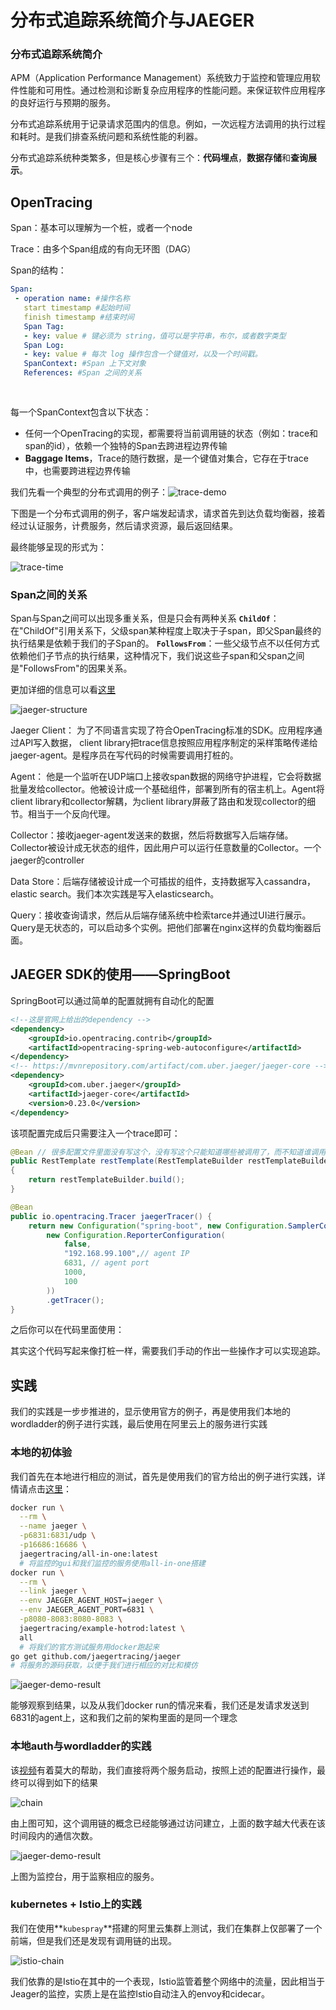 # 分布式追踪系统简介与JAEGER

### 分布式追踪系统简介

APM（Application Performance Management）系统致力于监控和管理应用软件性能和可用性。通过检测和诊断复杂应用程序的性能问题。来保证软件应用程序的良好运行与预期的服务。

 分布式追踪系统用于记录请求范围内的信息。例如，一次远程方法调用的执行过程和耗时。是我们排查系统问题和系统性能的利器。

 分布式追踪系统种类繁多，但是核心步骤有三个：**代码埋点**，**数据存储**和**查询展示**。

## OpenTracing

Span：基本可以理解为一个桩，或者一个node

Trace：由多个Span组成的有向无环图（DAG）

Span的结构：

```yaml
Span:
 - operation name: #操作名称
   start timestamp #起始时间
   finish timestamp #结束时间
   Span Tag:
   - key: value # 键必须为 string，值可以是字符串，布尔，或者数字类型
   Span Log:
   - key: value # 每次 log 操作包含一个键值对，以及一个时间戳。
   SpanContext: #Span 上下文对象
   References: #Span 之间的关系
   
   
```

每一个SpanContext包含以下状态：

- 任何一个OpenTracing的实现，都需要将当前调用链的状态（例如：trace和span的id），依赖一个独特的Span去跨进程边界传输
- **Baggage Items**，Trace的随行数据，是一个键值对集合，它存在于trace中，也需要跨进程边界传输

我们先看一个典型的分布式调用的例子：![trace-demo](./images/trace-demo.png)

下图是一个分布式调用的例子，客户端发起请求，请求首先到达负载均衡器，接着经过认证服务，计费服务，然后请求资源，最后返回结果。

最终能够呈现的形式为：

![trace-time](./images/trace-time.png)

### Span之间的关系

Span与Span之间可以出现多重关系，但是只会有两种关系
**`ChildOf`**：在"ChildOf"引用关系下，父级span某种程度上取决于子span，即父Span最终的执行结果是依赖于我们的子Span的。
**`FollowsFrom`**：一些父级节点不以任何方式依赖他们子节点的执行结果，这种情况下，我们说这些子span和父span之间是"FollowsFrom"的因果关系。

更加详细的信息可以看[这里](https://github.com/opentracing-contrib/opentracing-specification-zh)

![jaeger-structure](./images/jaeger-structure.png)

Jaeger Client： 为了不同语言实现了符合OpenTracing标准的SDK。应用程序通过API写入数据， client library把trace信息按照应用程序制定的采样策略传递给jaeger-agent。是程序员在写代码的时候需要调用打桩的。

Agent： 他是一个监听在UDP端口上接收span数据的网络守护进程，它会将数据批量发给collector。他被设计成一个基础组件，部署到所有的宿主机上。Agent将client library和collector解耦，为client library屏蔽了路由和发现collector的细节。相当于一个反向代理。

Collector：接收jaeger-agent发送来的数据，然后将数据写入后端存储。Collector被设计成无状态的组件，因此用户可以运行任意数量的Collector。一个jaeger的controller

Data Store：后端存储被设计成一个可插拔的组件，支持数据写入cassandra， elastic search。我们本次实践是写入elasticsearch。

Query：接收查询请求，然后从后端存储系统中检索tarce并通过UI进行展示。Query是无状态的，可以启动多个实例。把他们部署在nginx这样的负载均衡器后面。

## JAEGER SDK的使用——SpringBoot

SpringBoot可以通过简单的配置就拥有自动化的配置

```xml
<!--这是官网上给出的dependency -->
<dependency>
    <groupId>io.opentracing.contrib</groupId>
    <artifactId>opentracing-spring-web-autoconfigure</artifactId>
</dependency>
<!-- https://mvnrepository.com/artifact/com.uber.jaeger/jaeger-core -->
<dependency>
	<groupId>com.uber.jaeger</groupId>
	<artifactId>jaeger-core</artifactId>
	<version>0.23.0</version>
</dependency>
```

该项配置完成后只需要注入一个trace即可：

```java
@Bean // 很多配置文件里面没有写这个，没有写这个只能知道哪些被调用了，而不知道谁调用了谁，则形成不了我们的调用链。
public RestTemplate restTemplate(RestTemplateBuilder restTemplateBuilder)
{
	return restTemplateBuilder.build();
}

@Bean
public io.opentracing.Tracer jaegerTracer() {
    return new Configuration("spring-boot", new Configuration.SamplerConfiguration(ProbabilisticSampler.TYPE, 1),
        new Configuration.ReporterConfiguration(
            false,
			"192.168.99.100",// agent IP
			6831, // agent port
			1000,
			100
        ))
        .getTracer();
}
```

之后你可以在代码里面使用：

其实这个代码写起来像打桩一样，需要我们手动的作出一些操作才可以实现追踪。

## 实践

我们的实践是一步步推进的，显示使用官方的例子，再是使用我们本地的wordladder的例子进行实践，最后使用在阿里云上的服务进行实践

### 本地的初体验

我们首先在本地进行相应的测试，首先是使用我们的官方给出的例子进行实践，详情请点击[这里](https://github.com/jaegertracing/jaeger/tree/master/examples/hotrod)：

```bash
docker run \
  --rm \
  --name jaeger \
  -p6831:6831/udp \
  -p16686:16686 \
  jaegertracing/all-in-one:latest
  # 将监控的gui和我们监控的服务使用all-in-one搭建
docker run \
  --rm \
  --link jaeger \
  --env JAEGER_AGENT_HOST=jaeger \
  --env JAEGER_AGENT_PORT=6831 \
  -p8080-8083:8080-8083 \
  jaegertracing/example-hotrod:latest \
  all
  # 将我们的官方测试服务用docker跑起来
go get github.com/jaegertracing/jaeger
# 将服务的源码获取，以便于我们进行相应的对比和模仿
```

![jaeger-demo-result](./images/jaeger-demo-result.png)

能够观察到结果，以及从我们docker run的情况来看，我们还是发请求发送到6831的agent上，这和我们之前的架构里面的是同一个理念

### 本地auth与wordladder的实践

该[视频](https://www.youtube.com/watch?v=RvCcWltMY7U)有着莫大的帮助，我们直接将两个服务启动，按照上述的配置进行操作，最终可以得到如下的结果

![chain](./images/chain.png)

由上图可知，这个调用链的概念已经能够通过访问建立，上面的数字越大代表在该时间段内的通信次数。

![jaeger-demo-result](./images/jaeger-demo-result.png)

上图为监控台，用于监察相应的服务。

### kubernetes + Istio上的实践

我们在使用**`kubespray`**搭建的阿里云集群上测试，我们在集群上仅部署了一个前端，但是我们还是发现有调用链的出现。

![istio-chain](./images/istio-chain.png)

我们依靠的是Istio在其中的一个表现，Istio监管着整个网络中的流量，因此相当于Jeager的监控，实质上是在监控Istio自动注入的envoy和cidecar。